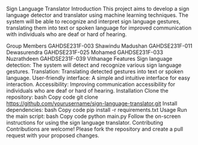 Sign Language Translator
Introduction
This project aims to develop a sign language detector and translator using machine learning techniques. The system will be able to recognize and interpret sign language gestures, translating them into text or spoken language for improved communication with individuals who are deaf or hard of hearing.

Group Members
GAHDSE231F-003 Shawindu Madushan
GAHDSE231F-011 Dewasurendra
GAHDSE231F-025 Mohamed
GAHDSE231F-033 Nuzrathdeen
GAHDSE231F-039 Vithanage
Features
Sign language detection: The system will detect and recognize various sign language gestures.
Translation: Translating detected gestures into text or spoken language.
User-friendly interface: A simple and intuitive interface for easy interaction.
Accessibility: Improving communication accessibility for individuals who are deaf or hard of hearing.
Installation
Clone the repository:
bash
Copy code
git clone https://github.com/yourusername/sign-language-translator.git
Install dependencies:
bash
Copy code
pip install -r requirements.txt
Usage
Run the main script:
bash
Copy code
python main.py
Follow the on-screen instructions for using the sign language translator.
Contributing
Contributions are welcome! Please fork the repository and create a pull request with your proposed changes.
